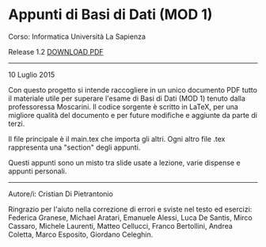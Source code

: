 Appunti di Basi di Dati (MOD 1)
====================
Corso: Informatica
Università La Sapienza

Release 1.2 <a href="https://github.com/Halolegend94/uni_database_appunti/blob/master/main.pdf?raw=true">DOWNLOAD PDF</a>
_________________________
10 Luglio 2015

Con questo progetto si intende raccogliere in un unico documento PDF tutto il materiale utile per superare l'esame di Basi di Dati (MOD 1) tenuto dalla professoressa Moscarini. 
Il codice sorgente è scritto in LaTeX, per una migliore qualità del documento e per future modifiche e aggiunte da parte di terzi.

Il file principale è il main.tex che importa gli altri. Ogni altro file .tex rappresenta una "section" degli appunti.

Questi appunti sono un misto tra slide usate a lezione, varie dispense e appunti personali.
__________________________

Autore/i: Cristian Di Pietrantonio

Ringrazio per l'aiuto nella correzione di errori e sviste nel testo ed esercizi: Federica Granese, Michael Aratari, Emanuele Alessi, Luca De Santis, Mirco Cassaro, Michele Laurenti, Matteo Cellucci, Franco Bertollini, Andrea Coletta, Marco Esposito, Giordano Celeghin.

